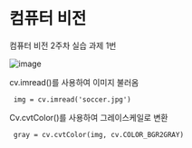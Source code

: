 # 컴퓨터 비전

컴퓨터 비전 2주차 실습 과제 1번


![image](https://github.com/user-attachments/assets/a05c3def-f463-439b-8880-0da0c9ef824a)


cv.imread()를 사용하여 이미지 불러옴

     img = cv.imread('soccer.jpg')

Cv.cvtColor()를 사용하여 그레이스케일로 변환

     gray = cv.cvtColor(img, cv.COLOR_BGR2GRAY) 


